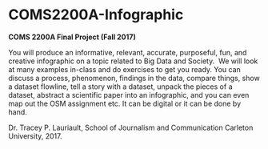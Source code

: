 # COMS2200A-Infographic

**COMS 2200A Final Project (Fall 2017)**

You will produce an informative, relevant, accurate, purposeful, fun, and creative infographic on a topic related to Big Data and Society.  We will look at many examples in-class and do exercises to get you ready. You can discuss a process, phenomenon, findings in the data, compare things, show a dataset flowline, tell a story with a dataset, unpack the pieces of a dataset, abstract a scientific paper into an infographic, and you can even map out the OSM assignment etc. It can be digital or it can be done by hand.  

Dr. Tracey P. Lauriault, School of Journalism and Communication Carleton University, 2017. 
